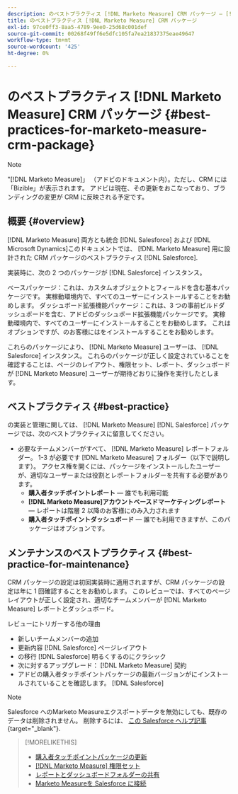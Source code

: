 ```yaml
---
description: のベストプラクティス [!DNL Marketo Measure] CRM パッケージ — [!DNL Marketo Measure]  — 製品ドキュメント
title: のベストプラクティス [!DNL Marketo Measure] CRM パッケージ
exl-id: 97ce0ff3-8aa5-4789-9ee0-25d68c001def
source-git-commit: 00268f49ff6e5dfc105fa7ea21837375eae49647
workflow-type: tm+mt
source-wordcount: '425'
ht-degree: 0%

---
```


# のベストプラクティス [!DNL Marketo Measure] CRM パッケージ {#best-practices-for-marketo-measure-crm-package}

>[!NOTE]
>
>&quot;[!DNL Marketo Measure]」 （アドビのドキュメント内）。ただし、CRM には「Bizible」が表示されます。 アドビは現在、その更新をおこなっており、ブランディングの変更が CRM に反映される予定です。

## 概要 {#overview}

[!DNL Marketo Measure] 両方とも統合 [!DNL Salesforce] および [!DNL Microsoft Dynamics]このドキュメントでは、 [!DNL Marketo Measure] 用に設計された CRM パッケージのベストプラクティス [!DNL Salesforce].

実装時に、次の 2 つのパッケージが [!DNL Salesforce] インスタンス。

ベースパッケージ：これは、カスタムオブジェクトとフィールドを含む基本パッケージです。 実稼動環境内で、すべてのユーザーにインストールすることをお勧めします。
ダッシュボード拡張機能パッケージ：これは、3 つの事前ビルドダッシュボードを含む、アドビのダッシュボード拡張機能パッケージです。 実稼動環境内で、すべてのユーザーにインストールすることをお勧めします。 これはオプションですが、のお客様にはをインストールすることをお勧めします。

これらのパッケージにより、 [!DNL Marketo Measure] ユーザーは、 [!DNL Salesforce] インスタンス。 これらのパッケージが正しく設定されていることを確認することは、ページのレイアウト、権限セット、レポート、ダッシュボードが [!DNL Marketo Measure] ユーザーが期待どおりに操作を実行したとします。

## ベストプラクティス {#best-practice}

の実装と管理に関しては、 [!DNL Marketo Measure] [!DNL Salesforce] パッケージでは、次のベストプラクティスに留意してください。

* 必要なチームメンバーがすべて、 [!DNL Marketo Measure] レポートフォルダー。 1-3 が必要です [!DNL Marketo Measure] フォルダー（以下で説明します）。 アクセス権を開くには、パッケージをインストールしたユーザーが、適切なユーザーまたは役割とレポートフォルダーを共有する必要があります。
   * **購入者タッチポイントレポート**  — 誰でも利用可能
   * **[!DNL Marketo Measure]アカウントベースドマーケティングレポート**  — レポートは階層 2 以降のお客様にのみ入力されます
   * **購入者タッチポイントダッシュボード**  — 誰でも利用できますが、このパッケージはオプションです。

## メンテナンスのベストプラクティス {#best-practice-for-maintenance}

CRM パッケージの設定は初回実装時に適用されますが、CRM パッケージの設定は年に 1 回確認することをお勧めします。 このレビューでは、すべてのページレイアウトが正しく設定され、適切なチームメンバーが [!DNL Marketo Measure] レポートとダッシュボード。

レビューにトリガーする他の理由

* 新しいチームメンバーの追加
* 更新内容 [!DNL Salesforce] ページレイアウト
* の移行 [!DNL Salesforce] 明るくするのにクラシック
* 次に対するアップグレード： [!DNL Marketo Measure] 契約
* アドビの購入者タッチポイントパッケージの最新バージョンがにインストールされていることを確認します。 [!DNL Salesforce]

>[!NOTE]
>
>Salesforce へのMarketo Measureエクスポートデータを無効にしても、既存のデータは削除されません。 削除するには、 [この Salesforce ヘルプ記事](https://help.salesforce.com/s/articleView?id=sf.c360_a_delete_data_stream_records.htm&amp;type=5){target="_blank"}.

>[!MORELIKETHIS]
>
>* [購入者タッチポイントパッケージの更新](/help/configuration-and-setup/marketo-measure-and-salesforce/marketo-measure-salesforce-package-installation-and-set-up.md)
>* [[!DNL Marketo Measure] 権限セット](/help/configuration-and-setup/marketo-measure-and-salesforce/marketo-measure-permission-sets.md)
>* [レポートとダッシュボードフォルダーの共有](https://help.salesforce.com/articleView?id=analytics_share_folder.htm&amp;type=0)
>* [Marketo Measureを Salesforce に接続](/help/configuration-and-setup/marketo-measure-and-salesforce/connect-marketo-measure-to-salesforce.md)

